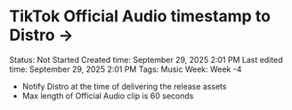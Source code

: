 # TikTok Official Audio timestamp to Distro →

Status: Not Started
Created time: September 29, 2025 2:01 PM
Last edited time: September 29, 2025 2:01 PM
Tags: Music
Week: Week -4

- Notify Distro at the time of delivering the release assets
- Max length of Official Audio clip is 60 seconds